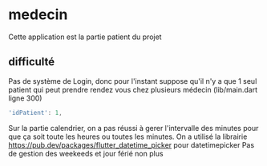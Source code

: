 # medecin

Cette application est la partie patient du projet

## difficulté
Pas de système de Login, donc pour l'instant suppose qu'il n'y a que 1 seul patient qui peut prendre rendez vous chez plusieurs médecin (lib/main.dart ligne 300)
```dart
'idPatient': 1,
```

Sur la partie calendrier, on a pas réussi à gerer l'intervalle des minutes pour que ça soit toute les heures ou toutes les minutes.
On a utilisé la librairie https://pub.dev/packages/flutter_datetime_picker pour datetimepicker
Pas de gestion des weekeeds et jour férié non plus


